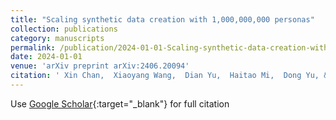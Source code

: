 ```yaml
---
title: "Scaling synthetic data creation with 1,000,000,000 personas"
collection: publications
category: manuscripts
permalink: /publication/2024-01-01-Scaling-synthetic-data-creation-with-1000000000-personas
date: 2024-01-01
venue: 'arXiv preprint arXiv:2406.20094'
citation: ' Xin Chan,  Xiaoyang Wang,  Dian Yu,  Haitao Mi,  Dong Yu, &quot;Scaling synthetic data creation with 1,000,000,000 personas.&quot; arXiv preprint arXiv:2406.20094, 2024.'
---
```

Use [Google Scholar](https://scholar.google.com/scholar?q=Scaling+synthetic+data+creation+with+1,000,000,000+personas){:target="_blank"} for full citation